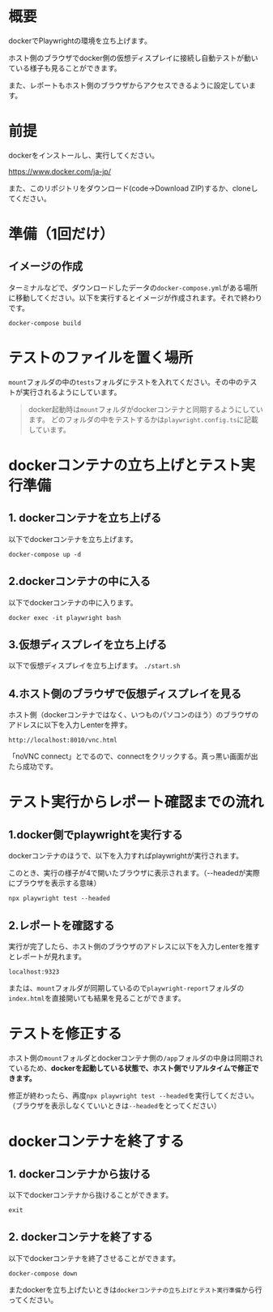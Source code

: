 # 概要
dockerでPlaywrightの環境を立ち上げます。

ホスト側のブラウザでdocker側の仮想ディスプレイに接続し自動テストが動いている様子も見ることができます。

また、レポートもホスト側のブラウザからアクセスできるように設定しています。

# 前提
dockerをインストールし、実行してください。

https://www.docker.com/ja-jp/

また、このリポジトリをダウンロード(code→Download ZIP)するか、cloneしてください。


# 準備（1回だけ）
## イメージの作成
ターミナルなどで、ダウンロードしたデータの`docker-compose.yml`がある場所に移動してください。以下を実行するとイメージが作成されます。それで終わりです。

```docker-compose build```

# テストのファイルを置く場所
`mount`フォルダの中の`tests`フォルダにテストを入れてください。その中のテストが実行されるようにしています。

> docker起動時は`mount`フォルダがdockerコンテナと同期するようにしています。
>どのフォルダの中をテストするかは`playwright.config.ts`に記載しています。

# dockerコンテナの立ち上げとテスト実行準備
## 1. dockerコンテナを立ち上げる
以下でdockerコンテナを立ち上げます。

```docker-compose up -d```

## 2.dockerコンテナの中に入る
以下でdockerコンテナの中に入ります。

```docker exec -it playwright bash```

## 3.仮想ディスプレイを立ち上げる
以下で仮想ディスプレイを立ち上げます。
```./start.sh```

## 4.ホスト側のブラウザで仮想ディスプレイを見る
ホスト側（dockerコンテナではなく、いつものパソコンのほう）のブラウザのアドレスに以下を入力しenterを押す。

```http://localhost:8010/vnc.html```

「noVNC connect」とでるので、connectをクリックする。真っ黒い画面が出たら成功です。

# テスト実行からレポート確認までの流れ
## 1.docker側でplaywrightを実行する
dockerコンテナのほうで、以下を入力すればplaywrightが実行されます。

このとき、実行の様子が4で開いたブラウザに表示されます。（--headedが実際にブラウザを表示する意味）

```npx playwright test --headed```

## 2.レポートを確認する
実行が完了したら、ホスト側のブラウザのアドレスに以下を入力しenterを推すとレポートが見れます。

```localhost:9323```

または、`mount`フォルダが同期しているので`playwright-report`フォルダの`index.html`を直接開いても結果を見ることができます。

# テストを修正する
ホスト側の`mount`フォルダとdockerコンテナ側の`/app`フォルダの中身は同期されているため、**dockerを起動している状態で、ホスト側でリアルタイムで修正できます。**

修正が終わったら、再度`npx playwright test --headed`を実行してください。（ブラウザを表示しなくていいときは`--headed`をとってください）


# dockerコンテナを終了する
## 1. dockerコンテナから抜ける
以下でdockerコンテナから抜けることができます。

```exit```

## 2. dockerコンテナを終了する
以下でdockerコンテナを終了させることができます。

```docker-compose down```

またdockerを立ち上げたいときは`dockerコンテナの立ち上げとテスト実行準備`から行ってください。